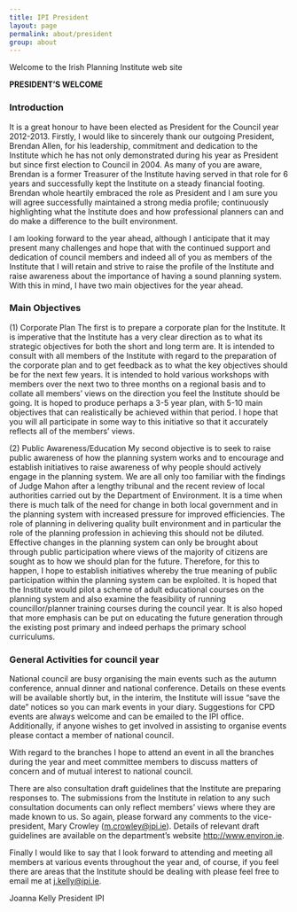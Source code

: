 ```yaml
---
title: IPI President
layout: page
permalink: about/president
group: about
---
```

Welcome to the Irish Planning Institute web site

**PRESIDENT’S WELCOME**
 
### Introduction
It is a great honour to have been elected as President for the Council year 2012-2013. Firstly, I would like to sincerely thank our outgoing President, Brendan Allen, for his leadership, commitment and dedication to the Institute which he has not only demonstrated during his year as President but since first election to Council in 2004. As many of you are aware, Brendan is a former Treasurer of the Institute having served in that role for 6 years and successfully kept the Institute on a steady financial footing. Brendan whole heartily embraced the role as President and I am sure you will agree successfully maintained a strong media profile; continuously highlighting what the Institute does and how professional planners can and do make a difference to the built environment.
 
I am looking forward to the year ahead, although I anticipate that it may present many challenges and hope that with the continued support and dedication of council members and indeed all of you as members of the Institute that I will retain and strive to raise the profile of the Institute and raise awareness about the importance of having a sound planning system. With this in mind, I have two main objectives for the year ahead.
 
### Main Objectives
(1)           Corporate Plan
The first is to prepare a corporate plan for the Institute. It is imperative that the Institute has a very clear direction as to what its strategic objectives for both the short and long term are. It is intended to consult with all members of the Institute with regard to the preparation of the corporate plan and to get feedback as to what the key objectives should be for the next few years. It is intended to hold various workshops with members over the next two to three months on a regional basis and to collate all members’ views on the direction you feel the Institute should be going. It is hoped to produce perhaps a 3-5 year plan, with 5-10 main objectives that can realistically be achieved within that period. I hope that you will all participate in some way to this initiative so that it accurately reflects all of the members’ views.
 
(2) Public Awareness/Education
My second objective is to seek to raise public awareness of how the planning system works and to encourage and establish initiatives to raise awareness of why people should actively engage in the planning system. We are all only too familiar with the findings of Judge Mahon after a lengthy tribunal and the recent review of local authorities carried out by the Department of Environment. It is a time when there is much talk of the need for change in both local government and in the planning system with increased pressure for improved efficiencies. The role of planning in delivering quality built environment and in particular the role of the planning profession in achieving this should not be diluted. Effective changes in the planning system can only be brought about through public participation where views of the majority of citizens are sought as to how we should plan for the future. Therefore, for this to happen, I hope to establish initiatives whereby the true meaning of public participation within the planning system can be exploited. It is hoped that the Institute would pilot a scheme of adult educational courses on the planning system and also examine the feasibility of running councillor/planner training courses during the council year. It is also hoped that more emphasis can be put on educating the future generation through the existing post primary and indeed perhaps the primary school curriculums.  
 
### General Activities for council year
National council are busy organising the main events such as the autumn conference, annual dinner and national conference. Details on these events will be available shortly but, in the interim, the Institute will issue “save the date” notices so you can mark events in your diary. Suggestions for CPD events are always welcome and can be emailed to the IPI office. Additionally, if anyone wishes to get involved in assisting to organise events please contact a member of national council.
 
With regard to the branches I hope to attend an event in all the branches during the year and meet committee members to discuss matters of concern and of mutual interest to national council.
 
There are also consultation draft guidelines that the Institute are preparing responses to. The submissions from the Institute in relation to any such consultation documents can only reflect members’ views where they are made known to us. So again, please forward any comments to the vice-president, Mary Crowley (m.crowley@ipi.ie). Details of relevant draft guidelines are available on the department’s website http://www.environ.ie.
 
Finally I would like to say that I look forward to attending and meeting all members at various events throughout the year and, of course, if you feel there are areas that the Institute should be dealing with please feel free to email me at j.kelly@ipi.ie.
 
 
Joanna Kelly
President IPI